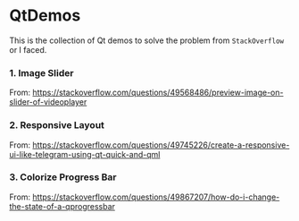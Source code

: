 # QtDemos
This is the collection of Qt demos to solve the problem from `StackOverflow` or I faced.

### 1. Image Slider
From: https://stackoverflow.com/questions/49568486/preview-image-on-slider-of-videoplayer

### 2. Responsive Layout
From: https://stackoverflow.com/questions/49745226/create-a-responsive-ui-like-telegram-using-qt-quick-and-qml

### 3. Colorize Progress Bar
From: https://stackoverflow.com/questions/49867207/how-do-i-change-the-state-of-a-qprogressbar
